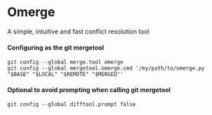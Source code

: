 # Omerge

A simple, intuitive and fast conflict resolution tool


#### Configuring as the git mergetool

```
git config --global merge.tool omerge
git config --global mergetool.omerge.cmd '/my/path/to/omerge.py "$BASE" "$LOCAL" "$REMOTE" "$MERGED"'
```


#### Optional to avoid prompting when calling git mergetool

```
git config --global difftool.prompt false
```
